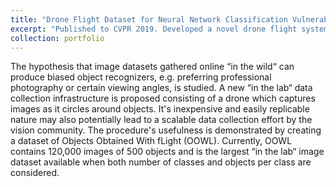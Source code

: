 ```yaml
---
title: "Drone Flight Dataset for Neural Network Classification Vulnerabilities"
excerpt: "Published to CVPR 2019. Developed a novel drone flight system to collect over 120,000 images. Conducted experiments to show show severe vulnerabilities (30% drop) in neural networks like ResNet to pose & camera shake. <br/><img src='/images/500x300.png'>"
collection: portfolio
---
```


The hypothesis that image datasets gathered online “in the wild“ can produce biased object recognizers, e.g. preferring professional photography or certain viewing angles, is studied. A new “in the lab“ data collection infrastructure is proposed consisting of a drone which captures images as it circles around objects. It's inexpensive and easily replicable nature may also potentially lead to a scalable data collection effort by the vision community. The procedure's usefulness is demonstrated by creating a dataset of Objects Obtained With fLight (OOWL). Currently, OOWL contains 120,000 images of 500 objects and is the largest “in the lab“ image dataset available when both number of classes and objects per class are considered.
